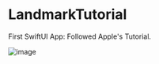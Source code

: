 # LandmarkTutorial

First SwiftUI App: Followed Apple's Tutorial.

![image](https://user-images.githubusercontent.com/56232769/144703275-55cd56f2-323c-4c9a-8c03-51ef0fda7885.jpeg)
